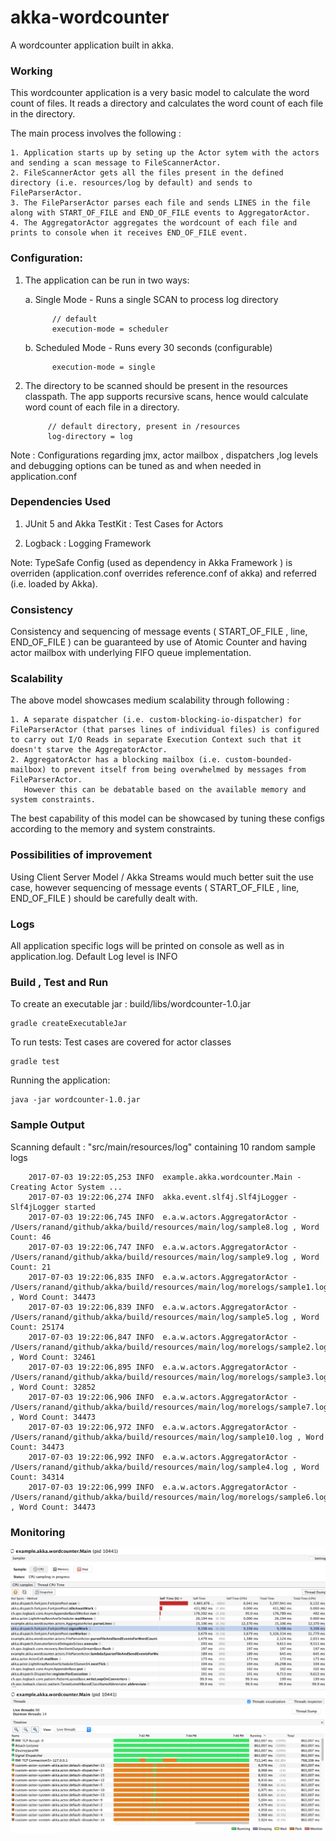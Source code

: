 # akka-wordcounter

A wordcounter application built in akka.

### Working

This wordcounter application is a very basic model to calculate the word count of files.
It reads a directory and calculates the word count of each file in the directory.

The main process involves the following :

    1. Application starts up by seting up the Actor sytem with the actors and sending a scan message to FileScannerActor.
    2. FileScannerActor gets all the files present in the defined directory (i.e. resources/log by default) and sends to FileParserActor.
    3. The FileParserActor parses each file and sends LINES in the file along with START_OF_FILE and END_OF_FILE events to AggregatorActor.
    4. The AggregatorActor aggregates the wordcount of each file and prints to console when it receives END_OF_FILE event.
    
### Configuration:
   
1. The application can be run in two ways:

      a. Single Mode - Runs a single SCAN to process log directory
      
             // default   
             execution-mode = scheduler 
            
      b. Scheduled Mode - Runs every 30 seconds (configurable)       
            
             execution-mode = single 
            

2. The directory to be scanned should be present in the resources classpath. The app supports recursive scans, hence would calculate word count of each file in a directory. 
            
            // default directory, present in /resources
            log-directory = log  
            
Note : Configurations regarding jmx, actor mailbox , dispatchers ,log levels and debugging options can be tuned as and when needed in application.conf             
            
        
### Dependencies Used 
        
1. JUnit 5 and Akka TestKit :  Test Cases for Actors

2. Logback : Logging Framework

Note: TypeSafe Config (used as dependency in Akka Framework ) is overriden (application.conf overrides reference.conf of akka) and referred (i.e. loaded by Akka).
        

### Consistency 

Consistency and sequencing of message events ( START_OF_FILE , line, END_OF_FILE ) can be guaranteed by use of Atomic Counter and having actor mailbox with underlying FIFO queue implementation. 

### Scalability

The above model showcases medium scalability through following :

    1. A separate dispatcher (i.e. custom-blocking-io-dispatcher) for FileParserActor (that parses lines of individual files) is configured to carry out I/O Reads in separate Execution Context such that it doesn't starve the AggregatorActor.
    2. AggregatorActor has a blocking mailbox (i.e. custom-bounded-mailbox) to prevent itself from being overwhelmed by messages from FileParserActor. 
       However this can be debatable based on the available memory and system constraints.

The best capability of this model can be showcased by tuning these configs according to the memory and system constraints.    


### Possibilities of improvement

Using Client Server Model / Akka Streams would much better suit the use case, however sequencing of message events ( START_OF_FILE , line, END_OF_FILE ) should be carefully dealt with. 


### Logs 

All application specific logs will be printed on console as well as in application.log.
Default Log level is INFO 

### Build , Test and Run

To create an executable jar : build/libs/wordcounter-1.0.jar 

    gradle createExecutableJar   
    
To run tests: Test cases are covered for actor classes
    
    gradle test
    
Running the application:
    
    java -jar wordcounter-1.0.jar 
    

### Sample Output 
    
Scanning default :  "src/main/resources/log" containing 10 random sample logs 

        2017-07-03 19:22:05,253 INFO  example.akka.wordcounter.Main - Creating Actor System ...
        2017-07-03 19:22:06,274 INFO  akka.event.slf4j.Slf4jLogger - Slf4jLogger started
        2017-07-03 19:22:06,745 INFO  e.a.w.actors.AggregatorActor - /Users/ranand/github/akka/build/resources/main/log/sample8.log , Word Count: 46
        2017-07-03 19:22:06,747 INFO  e.a.w.actors.AggregatorActor - /Users/ranand/github/akka/build/resources/main/log/sample9.log , Word Count: 21
        2017-07-03 19:22:06,835 INFO  e.a.w.actors.AggregatorActor - /Users/ranand/github/akka/build/resources/main/log/morelogs/sample1.log , Word Count: 34473
        2017-07-03 19:22:06,839 INFO  e.a.w.actors.AggregatorActor - /Users/ranand/github/akka/build/resources/main/log/sample5.log , Word Count: 25174
        2017-07-03 19:22:06,847 INFO  e.a.w.actors.AggregatorActor - /Users/ranand/github/akka/build/resources/main/log/morelogs/sample2.log , Word Count: 32461
        2017-07-03 19:22:06,895 INFO  e.a.w.actors.AggregatorActor - /Users/ranand/github/akka/build/resources/main/log/morelogs/sample3.log , Word Count: 32852
        2017-07-03 19:22:06,906 INFO  e.a.w.actors.AggregatorActor - /Users/ranand/github/akka/build/resources/main/log/morelogs/sample7.log , Word Count: 34473
        2017-07-03 19:22:06,972 INFO  e.a.w.actors.AggregatorActor - /Users/ranand/github/akka/build/resources/main/log/sample10.log , Word Count: 34473
        2017-07-03 19:22:06,992 INFO  e.a.w.actors.AggregatorActor - /Users/ranand/github/akka/build/resources/main/log/sample4.log , Word Count: 34314
        2017-07-03 19:22:06,999 INFO  e.a.w.actors.AggregatorActor - /Users/ranand/github/akka/build/resources/main/log/morelogs/sample6.log , Word Count: 34473
        
        
### Monitoring  
     
   ![CPU Sample Snapshot](https://github.com/rahul619anand/akka-wordcounter/blob/master/Cpu_Sample.png)
   ![Thread State Snapshot](https://github.com/rahul619anand/akka-wordcounter/blob/master/Thread_Monitor.png)